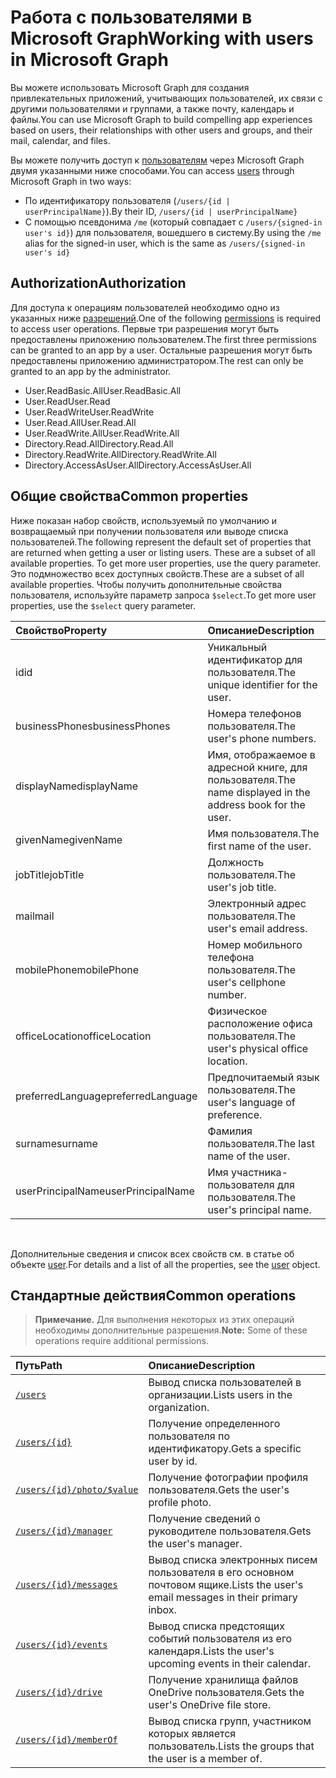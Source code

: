 # <a name="working-with-users-in-microsoft-graph"></a><span data-ttu-id="8515c-101">Работа с пользователями в Microsoft Graph</span><span class="sxs-lookup"><span data-stu-id="8515c-101">Working with users in Microsoft Graph</span></span>

<span data-ttu-id="8515c-102">Вы можете использовать Microsoft Graph для создания привлекательных приложений, учитывающих пользователей, их связи с другими пользователями и группами, а также почту, календарь и файлы.</span><span class="sxs-lookup"><span data-stu-id="8515c-102">You can use Microsoft Graph to build compelling app experiences based on users, their relationships with other users and groups, and their mail, calendar, and files.</span></span>

<span data-ttu-id="8515c-103">Вы можете получить доступ к [пользователям](user.md) через Microsoft Graph двумя указанными ниже способами.</span><span class="sxs-lookup"><span data-stu-id="8515c-103">You can access [users](user.md) through Microsoft Graph in two ways:</span></span>

- <span data-ttu-id="8515c-104">По идентификатору пользователя (`/users/{id | userPrincipalName}`).</span><span class="sxs-lookup"><span data-stu-id="8515c-104">By their ID, `/users/{id | userPrincipalName}`</span></span> 
- <span data-ttu-id="8515c-105">С помощью псевдонима `/me` (который совпадает с `/users/{signed-in user's id}`) для пользователя, вошедшего в систему.</span><span class="sxs-lookup"><span data-stu-id="8515c-105">By using the `/me` alias for the signed-in user, which is the same as `/users/{signed-in user's id}`</span></span>

## <a name="authorization"></a><span data-ttu-id="8515c-106">Authorization</span><span class="sxs-lookup"><span data-stu-id="8515c-106">Authorization</span></span>

<span data-ttu-id="8515c-107">Для доступа к операциям пользователей необходимо одно из указанных ниже [разрешений](https://developer.microsoft.com/en-us/graph/docs/authorization/permission_scopes).</span><span class="sxs-lookup"><span data-stu-id="8515c-107">One of the following [permissions](https://developer.microsoft.com/en-us/graph/docs/authorization/permission_scopes) is required to access user operations.</span></span> <span data-ttu-id="8515c-108">Первые три разрешения могут быть предоставлены приложению пользователем.</span><span class="sxs-lookup"><span data-stu-id="8515c-108">The first three permissions can be granted to an app by a user.</span></span> <span data-ttu-id="8515c-109">Остальные разрешения могут быть предоставлены приложению администратором.</span><span class="sxs-lookup"><span data-stu-id="8515c-109">The rest can only be granted to an app by the administrator.</span></span>

- <span data-ttu-id="8515c-110">User.ReadBasic.All</span><span class="sxs-lookup"><span data-stu-id="8515c-110">User.ReadBasic.All</span></span>
- <span data-ttu-id="8515c-111">User.Read</span><span class="sxs-lookup"><span data-stu-id="8515c-111">User.Read</span></span>
- <span data-ttu-id="8515c-112">User.ReadWrite</span><span class="sxs-lookup"><span data-stu-id="8515c-112">User.ReadWrite</span></span>
- <span data-ttu-id="8515c-113">User.Read.All</span><span class="sxs-lookup"><span data-stu-id="8515c-113">User.Read.All</span></span>
- <span data-ttu-id="8515c-114">User.ReadWrite.All</span><span class="sxs-lookup"><span data-stu-id="8515c-114">User.ReadWrite.All</span></span>
- <span data-ttu-id="8515c-115">Directory.Read.All</span><span class="sxs-lookup"><span data-stu-id="8515c-115">Directory.Read.All</span></span>
- <span data-ttu-id="8515c-116">Directory.ReadWrite.All</span><span class="sxs-lookup"><span data-stu-id="8515c-116">Directory.ReadWrite.All</span></span>
- <span data-ttu-id="8515c-117">Directory.AccessAsUser.All</span><span class="sxs-lookup"><span data-stu-id="8515c-117">Directory.AccessAsUser.All</span></span>

## <a name="common-properties"></a><span data-ttu-id="8515c-118">Общие свойства</span><span class="sxs-lookup"><span data-stu-id="8515c-118">Common properties</span></span>

<span data-ttu-id="8515c-119">Ниже показан набор свойств, используемый по умолчанию и возвращаемый при получении пользователя или выводе списка пользователей.</span><span class="sxs-lookup"><span data-stu-id="8515c-119">The following represent the default set of properties that are returned when getting a user or listing users.  These are a subset of all available properties. To get more user properties, use the  query parameter.</span></span> <span data-ttu-id="8515c-120">Это подмножество всех доступных свойств.</span><span class="sxs-lookup"><span data-stu-id="8515c-120">These are a subset of all available properties.</span></span> <span data-ttu-id="8515c-121">Чтобы получить дополнительные свойства пользователя, используйте параметр запроса `$select`.</span><span class="sxs-lookup"><span data-stu-id="8515c-121">To get more user properties, use the `$select` query parameter.</span></span> 

|<span data-ttu-id="8515c-122">Свойство</span><span class="sxs-lookup"><span data-stu-id="8515c-122">Property</span></span> |<span data-ttu-id="8515c-123">Описание</span><span class="sxs-lookup"><span data-stu-id="8515c-123">Description</span></span> |
|:----------|:-------------|
|<span data-ttu-id="8515c-124">id</span><span class="sxs-lookup"><span data-stu-id="8515c-124">id</span></span> | <span data-ttu-id="8515c-125">Уникальный идентификатор для пользователя.</span><span class="sxs-lookup"><span data-stu-id="8515c-125">The unique identifier for the user.</span></span>|
|<span data-ttu-id="8515c-126">businessPhones</span><span class="sxs-lookup"><span data-stu-id="8515c-126">businessPhones</span></span> | <span data-ttu-id="8515c-127">Номера телефонов пользователя.</span><span class="sxs-lookup"><span data-stu-id="8515c-127">The user's phone numbers.</span></span>|
|<span data-ttu-id="8515c-128">displayName</span><span class="sxs-lookup"><span data-stu-id="8515c-128">displayName</span></span> | <span data-ttu-id="8515c-129">Имя, отображаемое в адресной книге, для пользователя.</span><span class="sxs-lookup"><span data-stu-id="8515c-129">The name displayed in the address book for the user.</span></span>|
|<span data-ttu-id="8515c-130">givenName</span><span class="sxs-lookup"><span data-stu-id="8515c-130">givenName</span></span>| <span data-ttu-id="8515c-131">Имя пользователя.</span><span class="sxs-lookup"><span data-stu-id="8515c-131">The first name of the user.</span></span> |
|<span data-ttu-id="8515c-132">jobTitle</span><span class="sxs-lookup"><span data-stu-id="8515c-132">jobTitle</span></span> | <span data-ttu-id="8515c-133">Должность пользователя.</span><span class="sxs-lookup"><span data-stu-id="8515c-133">The user's job title.</span></span>|
|<span data-ttu-id="8515c-134">mail</span><span class="sxs-lookup"><span data-stu-id="8515c-134">mail</span></span>| <span data-ttu-id="8515c-135">Электронный адрес пользователя.</span><span class="sxs-lookup"><span data-stu-id="8515c-135">The user's email address.</span></span> |
|<span data-ttu-id="8515c-136">mobilePhone</span><span class="sxs-lookup"><span data-stu-id="8515c-136">mobilePhone</span></span> | <span data-ttu-id="8515c-137">Номер мобильного телефона пользователя.</span><span class="sxs-lookup"><span data-stu-id="8515c-137">The user's cellphone number.</span></span>|
|<span data-ttu-id="8515c-138">officeLocation</span><span class="sxs-lookup"><span data-stu-id="8515c-138">officeLocation</span></span> | <span data-ttu-id="8515c-139">Физическое расположение офиса пользователя.</span><span class="sxs-lookup"><span data-stu-id="8515c-139">The user's physical office location.</span></span>|
|<span data-ttu-id="8515c-140">preferredLanguage</span><span class="sxs-lookup"><span data-stu-id="8515c-140">preferredLanguage</span></span> | <span data-ttu-id="8515c-141">Предпочитаемый язык пользователя.</span><span class="sxs-lookup"><span data-stu-id="8515c-141">The user's language of preference.</span></span>|
|<span data-ttu-id="8515c-142">surname</span><span class="sxs-lookup"><span data-stu-id="8515c-142">surname</span></span>| <span data-ttu-id="8515c-143">Фамилия пользователя.</span><span class="sxs-lookup"><span data-stu-id="8515c-143">The last name of the user.</span></span> |
|<span data-ttu-id="8515c-144">userPrincipalName</span><span class="sxs-lookup"><span data-stu-id="8515c-144">userPrincipalName</span></span>| <span data-ttu-id="8515c-145">Имя участника-пользователя для пользователя.</span><span class="sxs-lookup"><span data-stu-id="8515c-145">The user's principal name.</span></span> |

<br/>

<span data-ttu-id="8515c-146">Дополнительные сведения и список всех свойств см. в статье об объекте [user](user.md).</span><span class="sxs-lookup"><span data-stu-id="8515c-146">For details and a list of all the properties, see the [user](user.md) object.</span></span>

## <a name="common-operations"></a><span data-ttu-id="8515c-147">Стандартные действия</span><span class="sxs-lookup"><span data-stu-id="8515c-147">Common operations</span></span>

> <span data-ttu-id="8515c-148">**Примечание.** Для выполнения некоторых из этих операций необходимы дополнительные разрешения.</span><span class="sxs-lookup"><span data-stu-id="8515c-148">**Note:** Some of these operations require additional permissions.</span></span>

| <span data-ttu-id="8515c-149">Путь</span><span class="sxs-lookup"><span data-stu-id="8515c-149">Path</span></span>    | <span data-ttu-id="8515c-150">Описание</span><span class="sxs-lookup"><span data-stu-id="8515c-150">Description</span></span> |
|:---------|:-------------|
|[`/users`](../api/user_list.md) | <span data-ttu-id="8515c-151">Вывод списка пользователей в организации.</span><span class="sxs-lookup"><span data-stu-id="8515c-151">Lists users in the organization.</span></span> |
|[`/users/{id}`](../api/user_get.md) | <span data-ttu-id="8515c-152">Получение определенного пользователя по идентификатору.</span><span class="sxs-lookup"><span data-stu-id="8515c-152">Gets a specific user by id.</span></span> |
|[`/users/{id}/photo/$value`](../api/profilephoto_get.md)| <span data-ttu-id="8515c-153">Получение фотографии профиля пользователя.</span><span class="sxs-lookup"><span data-stu-id="8515c-153">Gets the user's profile photo.</span></span> |
|[`/users/{id}/manager`](../api/user_list_manager.md) | <span data-ttu-id="8515c-154">Получение сведений о руководителе пользователя.</span><span class="sxs-lookup"><span data-stu-id="8515c-154">Gets the user's manager.</span></span> |
|[`/users/{id}/messages`](../api/user_list_messages.md)| <span data-ttu-id="8515c-155">Вывод списка электронных писем пользователя в его основном почтовом ящике.</span><span class="sxs-lookup"><span data-stu-id="8515c-155">Lists the user's email messages in their primary inbox.</span></span> |
|[`/users/{id}/events`](../api/user_list_events.md) | <span data-ttu-id="8515c-156">Вывод списка предстоящих событий пользователя из его календаря.</span><span class="sxs-lookup"><span data-stu-id="8515c-156">Lists the user's upcoming events in their calendar.</span></span> |
|[`/users/{id}/drive`](../api/drive_get.md)| <span data-ttu-id="8515c-157">Получение хранилища файлов OneDrive пользователя.</span><span class="sxs-lookup"><span data-stu-id="8515c-157">Gets the user's OneDrive file store.</span></span> |
|[`/users/{id}/memberOf`](../api/user_list_memberof.md)| <span data-ttu-id="8515c-158">Вывод списка групп, участником которых является пользователь.</span><span class="sxs-lookup"><span data-stu-id="8515c-158">Lists the groups that the user is a member of.</span></span> |
